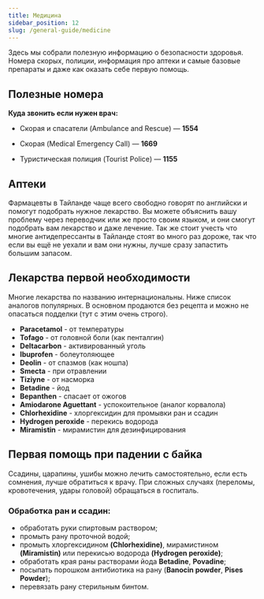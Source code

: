 ```yaml
---
title: Медицина
sidebar_position: 12
slug: /general-guide/medicine
---
```


Здесь мы собрали полезную информацию о безопасности здоровья. Номера скорых, полиции, информация про аптеки и самые базовые препараты и даже как оказать себе первую помощь.

## Полезные номера

**Куда звонить если нужен врач:**

- Скорая и спасатели (Ambulance and Rescue) — **1554**

- Скорая (Medical Emergency Call) — **1669**

- Туристическая полиция (Tourist Police) — **1155**

## Аптеки

Фармацевты в Тайланде чаще всего свободно говорят по английски и помогут подобрать нужное лекарство. Вы можете объяснить вашу проблему через переводчик или же просто своим языком, и они смогут подобрать вам лекарство и даже лечение. Так же стоит учесть что многие антидепрессанты в Тайланде стоят во много раз дороже, так что если вы ещё не уехали и вам они нужны, лучше сразу запастить большим запасом.

## Лекарства первой необходимости

Многие лекарства по названию интернациональны. Ниже список аналогов популярных. В основном продаются без рецепта и можно не опасаться подделки (тут с этим очень строго).

- **Paracetamol** - от температуры
- **Tofago** - от головной боли (как пенталгин)
- **Deltacarbon** - активированный уголь
- **Ibuprofen** - болеутоляющее
- **Deolin** - от спазмов (как ношпа) 
- **Smecta** - при отравлении
- **Tiziyne** - от насморка
- **Betadine** - йод 
- **Bepanthen** - спасает от ожогов
- **Amiodarone Aguettant** - успокоительное (аналог корвалола)
- **Chlorhexidine** - хлоргексидин для промывки ран и ссадин
- **Hydrogen peroxide** - перекись водорода
- **Miramistin** - мирамистин для дезинфицирования

## Первая помощь при падении с байка

Ссадины, царапины,  ушибы можно лечить самостоятельно, если есть сомнения, лучше обратиться к врачу. При сложных случаях (переломы, кровотечения, удары головой) обращаться в госпиталь.

### Обработка ран и ссадин:

- обработать руки спиртовым раствором;
- промыть рану проточной водой;
- промыть хлоргексидином **(Chlorhexidine)**, мирамистином **(Miramistin)** или перекисью водорода **(Hydrogen peroxide)**;
- обработать края раны растворами йода **Betadine**, **Povadine**;
- посыпать порошком антибиотика на рану (**Banocin powder**, **Pises Powder**);
- перевязать рану стерильным бинтом.